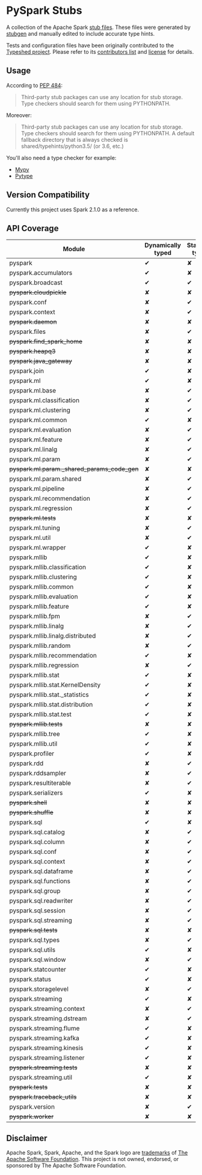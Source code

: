 # PySpark Stubs

A collection of the Apache Spark [stub files](https://www.python.org/dev/peps/pep-0484/#stub-files). These files were generated by [stubgen](https://github.com/python/mypy/blob/master/mypy/stubgen.py) and manually edited to include accurate type hints.

Tests and configuration files have been originally contributed to the [Typeshed project](https://github.com/python/typeshed/). Please refer to its [contributors list](https://github.com/python/typeshed/graphs/contributors) and [license](https://github.com/python/typeshed/blob/master/LICENSE) for details.


## Usage

According to [PEP 484](https://www.python.org/dev/peps/pep-0484/#storing-and-distributing-stub-files): 

> Third-party stub packages can use any location for stub storage. Type checkers should search for them using PYTHONPATH. 

Moreover:

> Third-party stub packages can use any location for stub storage. Type checkers should search for them using PYTHONPATH. A default fallback directory that is always checked is shared/typehints/python3.5/ (or 3.6, etc.)

You'll also need a type checker for example:

- [Mypy](https://github.com/python/mypy)
- [Pytype](https://github.com/google/pytype/)


## Version Compatibility

Currently this project uses Spark 2.1.0 as a reference.

## API Coverage

| Module                                             | Dynamically typed | Statically typed | Notes            |
|----------------------------------------------------|-------------------|------------------|------------------|
| pyspark                                            | ✔                 | ✘                |                  |
| pyspark.accumulators                               | ✔                 | ✘                |                  |
| pyspark.broadcast                                  | ✔                 | ✔                | Mixed            |
| <s>pyspark.cloudpickle</s>                         | ✘                 | ✘                | Internal         |
| pyspark.conf                                       | ✘                 | ✔                |                  |
| pyspark.context                                    | ✘                 | ✔                |                  |
| <s>pyspark.daemon</s>                              | ✘                 | ✘                | Internal         |
| pyspark.files                                      | ✘                 | ✔                |                  |
| <s>pyspark.find\_spark\_home</s>                   | ✘                 | ✘                | Internal         |
| <s>pyspark.heapq3</s>                              | ✘                 | ✘                | Internal         |
| <s>pyspark.java\_gateway</s>                       | ✘                 | ✘                | Internal         |
| pyspark.join                                       | ✔                 | ✘                |                  |
| pyspark.ml                                         | ✔                 | ✘                |                  |
| pyspark.ml.base                                    | ✘                 | ✔                |                  |
| pyspark.ml.classification                          | ✘                 | ✔                |                  |
| pyspark.ml.clustering                              | ✘                 | ✔                |                  |
| pyspark.ml.common                                  | ✔                 | ✘                |                  |
| pyspark.ml.evaluation                              | ✘                 | ✔                |                  |
| pyspark.ml.feature                                 | ✘                 | ✔                |                  |
| pyspark.ml.linalg                                  | ✘                 | ✔                |                  |
| pyspark.ml.param                                   | ✘                 | ✔                |                  |
| <s>pyspark.ml.param._shared_params\_code\_gen</s>  | ✘                 | ✘                | Internal         |
| pyspark.ml.param.shared                            | ✘                 | ✔                |                  |
| pyspark.ml.pipeline                                | ✘                 | ✔                |                  |
| pyspark.ml.recommendation                          | ✘                 | ✔                |                  |
| pyspark.ml.regression                              | ✘                 | ✔                |                  |
| <s>pyspark.ml.tests</s>                            | ✘                 | ✘                | Tests            |
| pyspark.ml.tuning                                  | ✘                 | ✔                |                  |
| pyspark.ml.util                                    | ✘                 | ✔                |                  |
| pyspark.ml.wrapper                                 | ✔                 | ✘                |                  |
| pyspark.mllib                                      | ✔                 | ✘                |                  |
| pyspark.mllib.classification                       | ✔                 | ✘                |                  |
| pyspark.mllib.clustering                           | ✔                 | ✘                |                  |
| pyspark.mllib.common                               | ✔                 | ✘                |                  |
| pyspark.mllib.evaluation                           | ✔                 | ✘                |                  |
| pyspark.mllib.feature                              | ✔                 | ✘                |                  |
| pyspark.mllib.fpm                                  | ✘                 | ✔                |                  |
| pyspark.mllib.linalg                               | ✘                 | ✔                |                  |
| pyspark.mllib.linalg.distributed                   | ✘                 | ✔                |                  |
| pyspark.mllib.random                               | ✘                 | ✔                |                  |
| pyspark.mllib.recommendation                       | ✔                 | ✘                |                  |
| pyspark.mllib.regression                           | ✘                 | ✔                |                  |
| pyspark.mllib.stat                                 | ✔                 | ✘                |                  |
| pyspark.mllib.stat.KernelDensity                   | ✔                 | ✘                |                  |
| pyspark.mllib.stat._statistics                     | ✔                 | ✘                |                  |
| pyspark.mllib.stat.distribution                    | ✔                 | ✘                |                  |
| pyspark.mllib.stat.test                            | ✔                 | ✘                |                  |
| <s>pyspark.mllib.tests</s>                         | ✘                 | ✘                | Tests            |
| pyspark.mllib.tree                                 | ✔                 | ✘                |                  |
| pyspark.mllib.util                                 | ✔                 | ✘                |                  |
| pyspark.profiler                                   | ✔                 | ✘                |                  |
| pyspark.rdd                                        | ✘                 | ✔                |                  |
| pyspark.rddsampler                                 | ✘                 | ✔                |                  |
| pyspark.resultiterable                             | ✘                 | ✔                |                  |
| pyspark.serializers                                | ✔                 | ✘                |                  |
| <s>pyspark.shell</s>                               | ✘                 | ✘                | Internal         |
| <s>pyspark.shuffle</s>                             | ✘                 | ✘                | Internal         |
| pyspark.sql                                        | ✔                 | ✘                |                  |
| pyspark.sql.catalog                                | ✘                 | ✔                |                  |
| pyspark.sql.column                                 | ✘                 | ✔                |                  |
| pyspark.sql.conf                                   | ✘                 | ✔                |                  |
| pyspark.sql.context                                | ✘                 | ✔                |                  |
| pyspark.sql.dataframe                              | ✘                 | ✔                |                  |
| pyspark.sql.functions                              | ✘                 | ✔                |                  |
| pyspark.sql.group                                  | ✘                 | ✔                |                  |
| pyspark.sql.readwriter                             | ✘                 | ✔                |                  |
| pyspark.sql.session                                | ✘                 | ✔                |                  |
| pyspark.sql.streaming                              | ✘                 | ✔                |                  |
| <s>pyspark.sql.tests</s>                           | ✘                 | ✘                | Tests            |
| pyspark.sql.types                                  | ✘                 | ✔                |                  |
| pyspark.sql.utils                                  | ✔                 | ✘                |                  |
| pyspark.sql.window                                 | ✘                 | ✔                |                  |
| pyspark.statcounter                                | ✔                 | ✘                |                  |
| pyspark.status                                     | ✔                 | ✘                |                  |
| pyspark.storagelevel                               | ✘                 | ✔                |                  |
| pyspark.streaming                                  | ✔                 | ✘                |                  |
| pyspark.streaming.context                          | ✘                 | ✔                |                  |
| pyspark.streaming.dstream                          | ✘                 | ✔                |                  |
| pyspark.streaming.flume                            | ✔                 | ✘                |                  |
| pyspark.streaming.kafka                            | ✔                 | ✘                |                  |
| pyspark.streaming.kinesis                          | ✔                 | ✘                |                  |
| pyspark.streaming.listener                         | ✔                 | ✘                |                  |
| <s>pyspark.streaming.tests</s>                     | ✘                 | ✘                | Tests            |
| pyspark.streaming.util                             | ✔                 | ✘                |                  |
| <s>pyspark.tests</s>                               | ✘                 | ✘                | Tests            |
| <s>pyspark.traceback\_utils</s>                    | ✘                 | ✘                | Internal         |
| pyspark.version                                    | ✘                 | ✔                |                  |
| <s>pyspark.worker</s>                              | ✘                 | ✘                | Internal         |

## Disclaimer

Apache Spark, Spark, Apache, and the Spark logo are <a href="https://www.apache.org/foundation/marks/">trademarks</a> of
  <a href="http://www.apache.org">The Apache Software Foundation</a>. This project is not owned, endorsed, or sponsored by The Apache Software Foundation.
